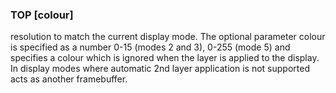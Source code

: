 

### TOP [colour]

 resolution to match the current display mode. The optional parameter colour is specified as a number 0-15 (modes 2 and 3), 0-255 (mode 5) and specifies a colour which is ignored when the layer is applied to the display. In display modes where automatic 2nd layer application is not supported acts as another framebuffer.